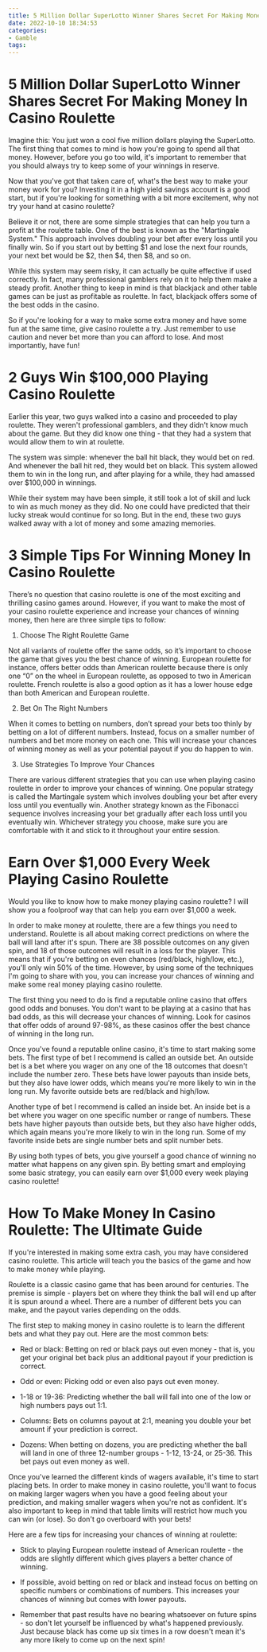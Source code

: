 ```yaml
---
title: 5 Million Dollar SuperLotto Winner Shares Secret For Making Money In Casino Roulette
date: 2022-10-10 18:34:53
categories:
- Gamble
tags:
---
```



# 5 Million Dollar SuperLotto Winner Shares Secret For Making Money In Casino Roulette

Imagine this: You just won a cool five million dollars playing the SuperLotto. The first thing that comes to mind is how you're going to spend all that money. However, before you go too wild, it's important to remember that you should always try to keep some of your winnings in reserve.

Now that you've got that taken care of, what's the best way to make your money work for you? Investing it in a high yield savings account is a good start, but if you're looking for something with a bit more excitement, why not try your hand at casino roulette?

Believe it or not, there are some simple strategies that can help you turn a profit at the roulette table. One of the best is known as the "Martingale System." This approach involves doubling your bet after every loss until you finally win. So if you start out by betting $1 and lose the next four rounds, your next bet would be $2, then $4, then $8, and so on.

While this system may seem risky, it can actually be quite effective if used correctly. In fact, many professional gamblers rely on it to help them make a steady profit. Another thing to keep in mind is that blackjack and other table games can be just as profitable as roulette. In fact, blackjack offers some of the best odds in the casino.

So if you're looking for a way to make some extra money and have some fun at the same time, give casino roulette a try. Just remember to use caution and never bet more than you can afford to lose. And most importantly, have fun!

# 2 Guys Win $100,000 Playing Casino Roulette

Earlier this year, two guys walked into a casino and proceeded to play roulette. They weren't professional gamblers, and they didn't know much about the game. But they did know one thing - that they had a system that would allow them to win at roulette.

The system was simple: whenever the ball hit black, they would bet on red. And whenever the ball hit red, they would bet on black. This system allowed them to win in the long run, and after playing for a while, they had amassed over $100,000 in winnings.

While their system may have been simple, it still took a lot of skill and luck to win as much money as they did. No one could have predicted that their lucky streak would continue for so long. But in the end, these two guys walked away with a lot of money and some amazing memories.

# 3 Simple Tips For Winning Money In Casino Roulette

There’s no question that casino roulette is one of the most exciting and thrilling casino games around. However, if you want to make the most of your casino roulette experience and increase your chances of winning money, then here are three simple tips to follow:

1. Choose The Right Roulette Game

Not all variants of roulette offer the same odds, so it’s important to choose the game that gives you the best chance of winning. European roulette for instance, offers better odds than American roulette because there is only one “0” on the wheel in European roulette, as opposed to two in American roulette. French roulette is also a good option as it has a lower house edge than both American and European roulette.

2. Bet On The Right Numbers

When it comes to betting on numbers, don’t spread your bets too thinly by betting on a lot of different numbers. Instead, focus on a smaller number of numbers and bet more money on each one. This will increase your chances of winning money as well as your potential payout if you do happen to win.

3. Use Strategies To Improve Your Chances

There are various different strategies that you can use when playing casino roulette in order to improve your chances of winning. One popular strategy is called the Martingale system which involves doubling your bet after every loss until you eventually win. Another strategy known as the Fibonacci sequence involves increasing your bet gradually after each loss until you eventually win. Whichever strategy you choose, make sure you are comfortable with it and stick to it throughout your entire session.

# Earn Over $1,000 Every Week Playing Casino Roulette

Would you like to know how to make money playing casino roulette? I will show you a foolproof way that can help you earn over $1,000 a week.

In order to make money at roulette, there are a few things you need to understand. Roulette is all about making correct predictions on where the ball will land after it's spun. There are 38 possible outcomes on any given spin, and 18 of those outcomes will result in a loss for the player. This means that if you're betting on even chances (red/black, high/low, etc.), you'll only win 50% of the time. However, by using some of the techniques I'm going to share with you, you can increase your chances of winning and make some real money playing casino roulette.

The first thing you need to do is find a reputable online casino that offers good odds and bonuses. You don't want to be playing at a casino that has bad odds, as this will decrease your chances of winning. Look for casinos that offer odds of around 97-98%, as these casinos offer the best chance of winning in the long run.

Once you've found a reputable online casino, it's time to start making some bets. The first type of bet I recommend is called an outside bet. An outside bet is a bet where you wager on any one of the 18 outcomes that doesn't include the number zero. These bets have lower payouts than inside bets, but they also have lower odds, which means you're more likely to win in the long run. My favorite outside bets are red/black and high/low.

Another type of bet I recommend is called an inside bet. An inside bet is a bet where you wager on one specific number or range of numbers. These bets have higher payouts than outside bets, but they also have higher odds, which again means you're more likely to win in the long run. Some of my favorite inside bets are single number bets and split number bets.

By using both types of bets, you give yourself a good chance of winning no matter what happens on any given spin. By betting smart and employing some basic strategy, you can easily earn over $1,000 every week playing casino roulette!

# How To Make Money In Casino Roulette: The Ultimate Guide

If you're interested in making some extra cash, you may have considered casino roulette. This article will teach you the basics of the game and how to make money while playing.

Roulette is a classic casino game that has been around for centuries. The premise is simple - players bet on where they think the ball will end up after it is spun around a wheel. There are a number of different bets you can make, and the payout varies depending on the odds.

The first step to making money in casino roulette is to learn the different bets and what they pay out. Here are the most common bets:

- Red or black: Betting on red or black pays out even money - that is, you get your original bet back plus an additional payout if your prediction is correct.

- Odd or even: Picking odd or even also pays out even money.

- 1-18 or 19-36: Predicting whether the ball will fall into one of the low or high numbers pays out 1:1.

- Columns: Bets on columns payout at 2:1, meaning you double your bet amount if your prediction is correct.

- Dozens: When betting on dozens, you are predicting whether the ball will land in one of three 12-number groups - 1-12, 13-24, or 25-36. This bet pays out even money as well.

Once you've learned the different kinds of wagers available, it's time to start placing bets. In order to make money in casino roulette, you'll want to focus on making larger wagers when you have a good feeling about your prediction, and making smaller wagers when you're not as confident. It's also important to keep in mind that table limits will restrict how much you can win (or lose). So don't go overboard with your bets!

Here are a few tips for increasing your chances of winning at roulette:

- Stick to playing European roulette instead of American roulette - the odds are slightly different which gives players a better chance of winning.

- If possible, avoid betting on red or black and instead focus on betting on specific numbers or combinations of numbers. This increases your chances of winning but comes with lower payouts.

- Remember that past results have no bearing whatsoever on future spins - so don't let yourself be influenced by what's happened previously. Just because black has come up six times in a row doesn't mean it's any more likely to come up on the next spin!